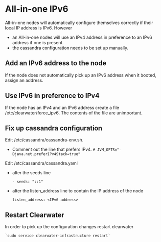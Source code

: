 # All-in-one IPv6

All-in-one nodes will automatically configure themselves correctly if their local IP address is IPv6.  However

* an All-in-one nodes will use an IPv4 address in preference to an IPv6 address if one is present.
* the cassandra configuration needs to be set up manually.

## Add an IPv6 address to the node

If the node does not automatically pick up an IPv6 address when it booted, assign an address.

## Use IPv6 in preference to IPv4

If the node has an IPv4 and an IPv6 address create a file /etc/clearwater/force_ipv6.  The contents of the file are unimportant.

## Fix up cassandra configuration

Edit /etc/cassandra/cassandra-env.sh.

* Comment out the line that prefers IPv4.
    `# JVM_OPTS="-Djava.net.preferIPv4Stack=true"`

Edit /etc/cassandra/cassandra.yaml

* alter the seeds line

    `- seeds: "::1"`

* alter the listen_address line to contain the IP address of the node
 
    `listen_address: <IPv6 address>`

## Restart Clearwater

In order to pick up the configuration changes restart clearwater

    `sudo service clearwater-infrastructure restart`

